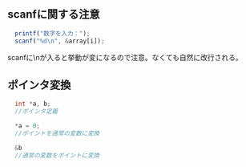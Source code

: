 ## scanfに関する注意

```js
  printf("数字を入力：");
  scanf("%d\n", &array[i]);
```
scanfに\nが入ると挙動が変になるので注意。なくても自然に改行される。

## ポインタ変換

```c
  int *a, b;
  //ポインタ定義

  *a = 0;
  //ポイントを通常の変数に変換

  &b
  //通常の変数をポイントに変換

```